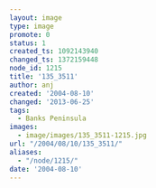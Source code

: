 ```yaml
---
layout: image
type: image
promote: 0
status: 1
created_ts: 1092143940
changed_ts: 1372159448
node_id: 1215
title: '135_3511'
author: anj
created: '2004-08-10'
changed: '2013-06-25'
tags:
  - Banks Peninsula
images:
  - image/images/135_3511-1215.jpg
url: "/2004/08/10/135_3511/"
aliases:
  - "/node/1215/"
date: '2004-08-10'
---
```


